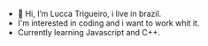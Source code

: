 - 👋 Hi, I’m Lucca Trigueiro, i live in brazil. 
- I'm interested in coding and i want to work whit it. 
- Currently learning Javascript and C++. 
